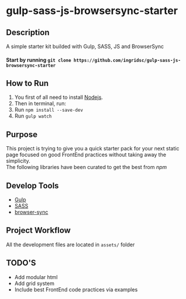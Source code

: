 # gulp-sass-js-browsersync-starter

## Description

A simple starter kit builded with Gulp, SASS, JS and BrowserSync

#### Start by running `git clone https://github.com/ingridsc/gulp-sass-js-browsersync-starter`

## How to Run
1. You first of all need to install  [Nodejs](https://nodejs.org).
1. Then in terminal, run:
1. Run `npm install --save-dev`
1. Run `gulp watch`


## Purpose

This project is trying to give you a quick starter pack for your next static page focused on good FrontEnd practices without taking away the simplicity.\
The following libraries have been curated to get the best from *npm*

## Develop Tools

* [Gulp](https://gulpjs.com/)
* [SASS](http://sass-lang.com/)
* [browser-sync](https://browsersync.io/)

## Project Workflow

All the development files are located in `assets/` folder


## TODO'S

* Add modular html
* Add grid system
* Include best FrontEnd code practices via examples


